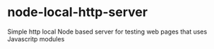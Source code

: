 # node-local-http-server
Simple http local Node based server for testing web pages that uses Javascritp modules
